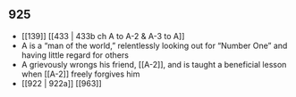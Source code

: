 ## 925
- [[139]] [[433 | 433b ch A to A-2 &amp; A-3 to A]] 
- A is a “man of the world,” relentlessly looking out for “Number One” and having little regard for others
- A grievously wrongs his friend, [[A-2]], and is taught a beneficial lesson when [[A-2]] freely forgives him
- [[922 | 922a]] [[963]] 

